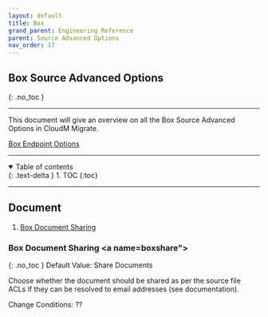 ```yaml
---
layout: default
title: Box
grand_parent: Engineering Reference
parent: Source Advanced Options
nav_order: 17
---
```


## Box Source Advanced Options
{: .no_toc }

---

This document will give an overview on all the Box Source Advanced Options in CloudM Migrate. 

<a href="https://cloudm-migrate.github.io/documentation/Engineering-Reference/Box.html">Box Endpoint Options</a>

---
<a name="top"></a>
<details open markdown="block">
  <summary>
    Table of contents
  </summary>
  {: .text-delta }
1. TOC
{:toc}
</details>

---
## Document

1. [Box Document Sharing](#boxshare)

### Box Document Sharing <a name=boxshare"></a>
{: .no_toc }
Default Value: Share Documents

Choose whether the document should be shared as per the source file ACLs if they can be resolved to email addresses (see documentation).

Change Conditions: ??

